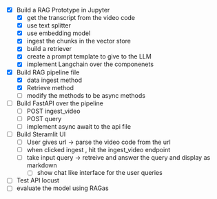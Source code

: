 - [x] Build a RAG Prototype in Jupyter 
  - [x] get the transcript from the video code
  - [x] use text splitter 
  - [x] use embedding model 
  - [x] ingest the chunks in the vector store
  - [x] build a retriever
  - [x] create a prompt template to give to the LLM
  - [x] implement Langchain over the componenets
- [x] Build RAG pipeline file
  - [x] data ingest method
  - [x] Retrieve method
  - [ ] modify the methods to be async methods
- [ ] Build FastAPI over the pipeline
  - [ ] POST ingest_video
  - [ ] POST query
  - [ ] implement async await to the api file
- [ ] Build Steramlit UI
  - [ ] User gives url -> parse the video code from the url
  - [ ] when clicked ingest , hit the ingest_video endpoint
  - [ ] take input query -> retreive and answer the query and display as markdown
    - [ ] show chat like interface for the user queries
- [ ] Test API locust
- [ ] evaluate the model using RAGas